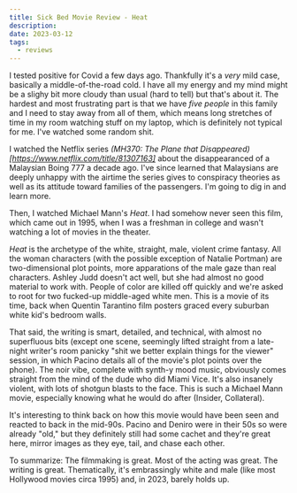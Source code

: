 ```yaml
---
title: Sick Bed Movie Review - Heat
description: 
date: 2023-03-12
tags:
  - reviews
---
```


I tested positive for Covid a few days ago. Thankfully it's a *very* mild case, basically a middle-of-the-road cold. I have all my energy and my mind might be a slighy bit more cloudy than usual (hard to tell) but that's about it. The hardest and most frustrating part is that we have *five people* in this family and I need to stay away from all of them, which means long stretches of time in my room watching stuff on my laptop, which is definitely not typical for me. I've watched some random shit. 

I watched the Netflix series *(MH370: The Plane that Disappeared)[https://www.netflix.com/title/81307163]* about the disappearanced of a Malaysian Boing 777 a decade ago. I've since learned that Malaysians are deeply unhappy with the airtime the series gives to conspiracy theories as well as its attitude toward families of the passengers. I'm going to dig in and learn more.

Then, I watched Michael Mann's *Heat*. I had somehow never seen this film, which came out in 1995, when I was a freshman in college and wasn't watching a lot of movies in the theater. 

*Heat* is the archetype of the white, straight, male, violent crime fantasy. All the woman characters (with the possible exception of Natalie Portman) are two-dimensional plot points, more apparations of the male gaze than real characters. Ashley Judd doesn't act well, but she had almost no good material to work with. People of color are killed off quickly and we're asked to root for two fucked-up middle-aged white men. This is a movie of its time, back when Quentin Tarantino film posters graced every suburban white kid's bedroom walls. 

That said, the writing is smart, detailed, and technical, with almost no superfluous bits (except one scene, seemingly lifted straight from a late-night writer's room panicky "shit we better explain things for the viewer" session, in which Pacino details all of the movie's plot points over the phone). The noir vibe, complete with synth-y mood music, obviously comes straight from the mind of the dude who did Miami Vice. It's also insanely violent, with lots of shotgun blasts to the face. This is such a Michael Mann movie, especially knowing what he would do after (Insider, Collateral). 

It's interesting to think back on how this movie would have been seen and reacted to back in the mid-90s. Pacino and Deniro were in their 50s so were already "old," but they definitely still had some cachet and they're great here, mirror images as they eye, tail, and chase each other. 

To summarize: The filmmaking is great. Most of the acting was great. The writing is great. Thematically, it's embrassingly white and male (like most Hollywood movies circa 1995) and, in 2023, barely holds up. 

